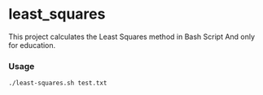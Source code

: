 # least_squares
This project calculates the Least Squares method in Bash Script
And only for education.
### Usage
``` ./least-squares.sh test.txt ```
